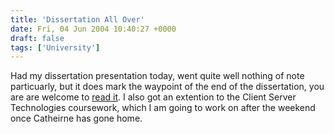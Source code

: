 ```yaml
---
title: 'Dissertation All Over'
date: Fri, 04 Jun 2004 10:40:27 +0000
draft: false
tags: ['University']
---
```


Had my dissertation presentation today, went quite well nothing of note particuarly, but it does mark the waypoint of the end of the dissertation, you are are welcome to [read it](/img/archive/2007/08/dissertation.pdf). I also got an extention to the Client Server Technologies coursework, which I am going to work on after the weekend once Catheirne has gone home.